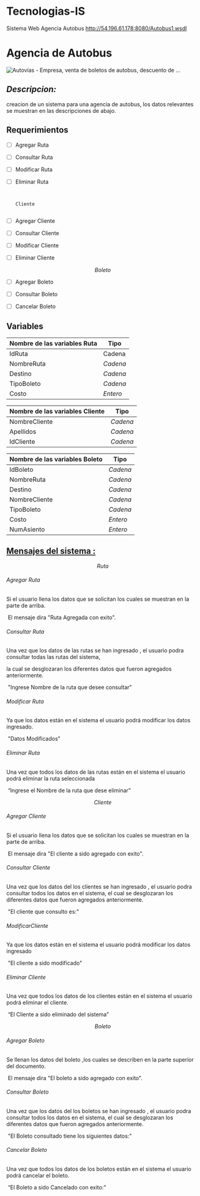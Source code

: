 # Tecnologias-IS

Sistema  Web Agencia Autobus   http://54.196.61.178:8080/Autobus1.wsdl
# Agencia de Autobus

![Autovías - Empresa, venta de boletos de autobus, descuento de ...](https://www.autovias.com.mx/application/public/img/empresa/empresa_header.png)

## *Descripcion:*

creacion de un sistema para una agencia de autobus, los datos relevantes se muestran en las descripciones de abajo.

## Requerimientos 

- [ ] Agregar Ruta				

- [ ] Consultar Ruta                

- [ ] Modificar Ruta                  

- [ ] Eliminar Ruta       

      ​
     
      Cliente
      ​           



- [ ] Agregar Cliente                   
- [ ] Consultar Cliente             
- [ ] Modificar Cliente                
- [ ] Eliminar Cliente



$$
Boleto
$$



- [ ] Agregar Boleto
- [ ] Consultar Boleto
- [ ] Cancelar Boleto                 





## **Variables**

| Nombre de las variables Ruta | Tipo     |
| ---------------------------- | -------- |
| IdRuta                       | Cadena   |
| NombreRuta                   | *Cadena* |
| Destino                      | *Cadena* |
| TipoBoleto                   | *Cadena* |
| Costo                        | *Entero* |



| Nombre de las variables Cliente | Tipo     |
| ------------------------------- | -------- |
| NombreCliente                   | *Cadena* |
| Apellidos                       | *Cadena* |
| IdCliente                       | *Cadena* |



| Nombre de las variables Boleto | Tipo     |
| ------------------------------ | -------- |
| IdBoleto                       | *Cadena* |
| NombreRuta                     | *Cadena* |
| Destino                        | *Cadena* |
| NombreCliente                  | *Cadena* |
| TipoBoleto                     | *Cadena* |
| Costo                          | *Entero* |
| NumAsiento                     | *Entero* |



## <u>Mensajes del sistema :</u>

$$
Ruta
$$



###### Agregar Ruta

Si  el usuario llena los datos que se solicitan  los cuales se muestran en la parte de arriba.

​				El mensaje dira "Ruta Agregada con exito".

###### Consultar Ruta

Una vez que los datos de las rutas se han ingresado , el usuario podra consultar todas las rutas del sistema,

la cual se desglozaran los diferentes datos que fueron agregados anteriormente.

​				"Ingrese Nombre de la ruta que desee consultar"

###### Modificar Ruta

Ya que los datos están en el sistema el usuario podrá modificar los datos ingresado.

​							"Datos Modificados"

###### Eliminar Ruta

Una vez que todos los datos de las rutas están en el sistema el usuario podrá eliminar la ruta seleccionada 				

​					“Ingrese el Nombre de la ruta que dese eliminar”






$$
Cliente
$$

###### Agregar Cliente

Si  el usuario llena los datos que se solicitan  los cuales se muestran en la parte de arriba.

​				El mensaje dira "El cliente a sido agregado con exito".

###### Consultar Cliente

Una vez que los datos del los clientes se han ingresado , el usuario podra consultar todos los datos en el  sistema, el  cual se desglozaran los diferentes datos que fueron agregados anteriormente.

​							"El cliente que consulto es:"

###### ModificarCliente

Ya que los datos están en el sistema el usuario podrá modificar los datos ingresado

​							"El cliente a sido modificado"

###### Eliminar Cliente

Una vez que todos los datos de los clientes están en el sistema el usuario podrá eliminar el cliente.												

​					“El Cliente a sido eliminado del sistema”





$$
Boleto
$$

###### Agregar Boleto

Se llenan los datos del boleto ,los cuales se describen en la parte superior  del documento.

​						El mensaje dira "El boleto  a sido agregado con exito".

###### Consultar Boleto

Una vez que los datos del los boletos  se han ingresado , el usuario podra consultar todos los datos en el  sistema, el  cual se desglozaran los diferentes datos que fueron agregados anteriormente.

​						"El Boleto  consultado tiene los siguientes datos:"

###### Cancelar Boleto

Una vez que todos los datos de los boletos están en el sistema el usuario podrá cancelar  el boleto.												

​						“El Boleto  a sido  Cancelado con exito:”
